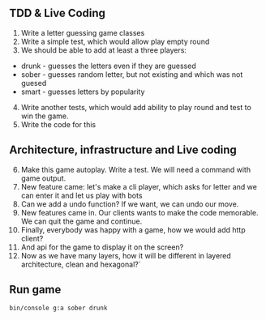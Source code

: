 ## TDD & Live Coding

1. Write a letter guessing game classes
2. Write a simple test, which would allow play empty round
3. We should be able to add at least a three players: 
- drunk - guesses the letters even if they are guessed
- sober - guesses random letter, but not existing and which was not guesed
- smart - guesses letters by popularity
4. Write another tests, which would add ability to play round and test to win the game.
5. Write the code for this

## Architecture, infrastructure and Live coding
6. Make this game autoplay. Write a test. We will need a command with game output.
7. New feature came: let's make a cli player, which asks for letter and we can enter it and let us play with bots
8. Can we add a undo function? If we want, we can undo our move.
9. New features came in. Our clients wants to make the code memorable. We can quit the game and continue.
10. Finally, everybody was happy with a game, how we would add http client? 
11. And api for the game to display it on the screen?
12. Now as we have many layers, how it will be different in layered architecture, clean and hexagonal?`

## Run game
`bin/console g:a sober drunk`